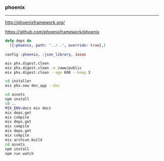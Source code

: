 ### phoenix
---
http://phoenixframework.org/

https://github.com/phoenixframework/phoenix

```exs
defp deps do 
  [{:phoenix, path: "../..", override: true},]
  
config :phoenix, :json_library, Jason

```

```sh
mix phx.digest.clean
mix phx.digest.clean -o /www/public
mix phx.digest.clean --age 600 --keep 3

cd installer
mix phx.new dev_app --dev

cd assets
npm install
cd ..
MIX_ENV=docs mix docs
mix deps.get
mix compile
mix deps.get
mix compile
mix deps.get
mix compile
mix archive.build
cd assets
npm install
npm run watch
```

```
```



